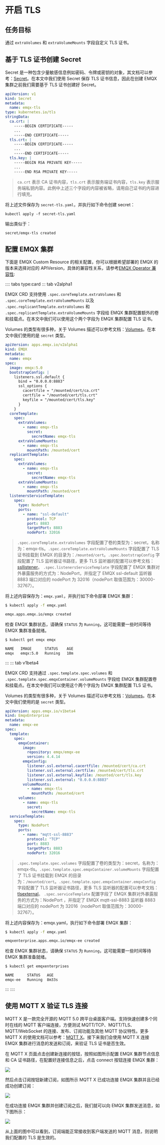 # 开启 TLS

## 任务目标

通过 `extraVolumes` 和 `extraVolumeMounts` 字段自定义 TLS 证书。

## 基于 TLS 证书创建 Secret

Secret 是一种包含少量敏感信息例如密码、令牌或密钥的对象，其文档可以参考：[Secret](https://kubernetes.io/zh-cn/docs/concepts/configuration/secret/#working-with-secrets)。在本文中我们使用 Secret 保存 TLS 证书信息，因此在创建 EMQX 集群之前我们需要基于 TLS 证书创建好 Secret。

```yaml
apiVersion: v1
kind: Secret
metadata:
  name: emqx-tls
type: kubernetes.io/tls
stringData:
  ca.crt: |
    -----BEGIN CERTIFICATE-----
    ...
    -----END CERTIFICATE-----
  tls.crt: |
    -----BEGIN CERTIFICATE-----
    ...
    -----END CERTIFICATE-----
  tls.key: |
    -----BEGIN RSA PRIVATE KEY-----
    ...
    -----END RSA PRIVATE KEY-----
```

> `ca.crt` 表示 CA 证书内容，`tls.crt` 表示服务端证书内容，`tls.key` 表示服务端私钥内容。此例中上述三个字段的内容被省略，请用自己证书的内容进行填充。

将上述文件保存为 `secret-tls.yaml`，并执行如下命令创建 secret：

```
kubectl apply -f secret-tls.yaml
```

输出类似于：

```
secret/emqx-tls created
```

## 配置 EMQX 集群

下面是 EMQX Custom Resource 的相关配置，你可以根据希望部署的 EMQX 的版本来选择对应的 APIVersion，具体的兼容性关系，请参考[EMQX Operator 兼容性](../README.md):

:::: tabs type:card
::: tab v2alpha1

EMQX CRD 支持使用 `.spec.coreTemplate.extraVolumes` 和 `.spec.coreTemplate.extraVolumeMounts` 以及 `.spec.replicantTemplate.extraVolumes` 和 `.spec.replicantTemplate.extraVolumeMounts` 字段给 EMQX 集群配置额外的卷和挂载点。在本文中我们可以使用这个两个字段为 EMQX 集群配置 TLS 证书。

Volumes 的类型有很多种，关于 Volumes 描述可以参考文档：[Volumes](https://kubernetes.io/zh-cn/docs/concepts/storage/volumes/#secret)。在本文中我们使用的是 `secret` 类型。

```yaml
apiVersion: apps.emqx.io/v2alpha1
kind: EMQX
metadata:
  name: emqx
spec:
  image: emqx:5.0
  bootstrapConfig: |
    listeners.ssl.default {
      bind = "0.0.0.0:8883"
      ssl_options {
        cacertfile = "/mounted/cert/ca.crt"
        certfile = "/mounted/cert/tls.crt"
        keyfile = "/mounted/cert/tls.key"
      }
    }
  coreTemplate:
    spec:
      extraVolumes:
        - name: emqx-tls
          secret:
            secretName: emqx-tls
      extraVolumeMounts:
        - name: emqx-tls
          mountPath: /mounted/cert
  replicantTemplate:
    spec:
      extraVolumes:
        - name: emqx-tls
          secret:
            secretName: emqx-tls
      extraVolumeMounts:
        - name: emqx-tls
          mountPath: /mounted/cert
  listenersServiceTemplate:
    spec:
      type: NodePort
      ports:
        - name: "ssl-default"
          protocol: TCP
          port: 8883
          targetPort: 8883
          nodePort: 32016
```

> `.spec.coreTemplate.extraVolumes` 字段配置了卷的类型为：secret，名称为：emqx-tls。`.spec.coreTemplate.extraVolumeMounts` 字段配置了 TLS 证书挂载到 EMQX 的目录为：`/mounted/cert`。`.spec.bootstrapConfig` 字段配置了 TLS 监听器证书路径，更多 TLS 监听器的配置可以参考文档：[ssllistener](https://www.emqx.io/docs/zh/v5.0/admin/cfg.html#broker-mqtt-ssl-listener)。 `.spec.listenersServiceTemplate` 字段配置了 EMQX 集群对外暴露服务的方式为：NodePort，并指定了 EMQX ssl-default 监听器 8883 端口对应的 nodePort 为 32016（nodePort 取值范围为：30000-32767）。

将上述内容保存为：`emqx.yaml`，并执行如下命令部署 EMQX 集群：

```bash
$ kubectl apply -f emqx.yaml

emqx.apps.emqx.io/emqx created
```

检查 EMQX 集群状态，请确保 `STATUS` 为 `Running`，这可能需要一些时间等待 EMQX 集群准备就绪。

```bash
$ kubectl get emqx emqx

NAME   IMAGE      STATUS    AGE
emqx   emqx:5.0   Running   10m
```

:::
::: tab v1beta4

EMQX CRD 支持通过 `.spec.template.spec.volumes` 和 `.spec.template.spec.emqxContainer.volumeMounts` 字段给 EMQX 集群配置卷和挂载点。在本文中我们可以使用这个两个字段为 EMQX 集群配置 TLS 证书。

Volumes 的类型有很多种，关于 Volumes 描述可以参考文档：[Volumes](https://kubernetes.io/zh-cn/docs/concepts/storage/volumes/)。在本文中我们使用的是 `secret` 类型。

```yaml
apiVersion: apps.emqx.io/v1beta4
kind: EmqxEnterprise
metadata:
  name: emqx-ee
spec:
  template:
    spec:
      emqxContainer:
        image:
          repository: emqx/emqx-ee
          version: 4.4.14
        emqxConfig:
          listener.ssl.external.cacertfile: /mounted/cert/ca.crt
          listener.ssl.external.certfile: /mounted/cert/tls.crt
          listener.ssl.external.keyfile: /mounted/cert/tls.key
          listener.ssl.external: "0.0.0.0:8883"
        volumeMounts:
          - name: emqx-tls
            mountPath: /mounted/cert
      volumes:
        - name: emqx-tls
          secret:
            secretName: emqx-tls
  serviceTemplate:
    spec:
      type: NodePort
      ports:
        - name: "mqtt-ssl-8883"
          protocol: "TCP"
          port: 8883
          targetPort: 8883
          nodePort: 32016
```

> `.spec.template.spec.volumes` 字段配置了卷的类型为：secret，名称为：emqx-tls。`.spec.template.spec.emqxContainer.volumeMounts` 字段配置了 TLS 证书挂载到 EMQX 的目录为：`/mounted/cert`。`.spec.template.spec.emqxContainer.emqxConfig` 字段配置了 TLS 监听器证书路径，更多 TLS 监听器的配置可以参考文档：[tlsexternal](https://docs.emqx.com/zh/enterprise/v4.4/configuration/configuration.html#tlsexternal)。 `.spec.serviceTemplate` 配置字段了 EMQX 集群对外暴露服务的方式为：NodePort ，并指定了 EMQX mqtt-ssl-8883 监听器 8883 端口对应的 nodePort 为 32016（nodePort 取值范围为：30000-32767）。

将上述内容保存为：emqx.yaml，执行如下命令部署 EMQX 集群：

```bash
$ kubectl apply -f emqx.yaml

emqxenterprise.apps.emqx.io/emqx-ee created
```

检查 EMQX 集群状态，请确保 `STATUS` 为 `Running`，这可能需要一些时间等待 EMQX 集群准备就绪。

```bash
$ kubectl get emqxenterprises

NAME      STATUS   AGE
emqx-ee   Running  8m33s
```

:::
::::

## 使用 MQTT X 验证 TLS 连接

MQTT X 是一款完全开源的 MQTT 5.0 跨平台桌面客户端。支持快速创建多个同时在线的 MQTT 客户端连接，方便测试 MQTT/TCP、MQTT/TLS、MQTT/WebSocket 的连接、发布、订阅功能及其他 MQTT 协议特性。更多 MQTT X 的使用文档可以参考：[MQTT X](https://mqttx.app/zh/docs)。接下来我们会使用 MQTT X 连接 EMQX 集群进行消息的发送和订阅，来验证 TLS 证书是否生效。

在 MQTT X 页面点击创建新连接的按钮，按照如图所示配置 EMQX 集群节点信息和 CA 证书路径，在配置好连接信息之后，点击 connect 按钮连接 EMQX 集群：

![](./assets/configure-tls/tls-connect.png)

然后点击订阅按钮新建订阅，如图所示 MQTT X 已成功连接 EMQX 集群并且已经成功创建订阅：

![](./assets/configure-tls/sub.png)

在成功连接 EMQX 集群并创建订阅之后，我们就可以向 EMQX 集群发送消息，如下图所示：

![](./assets/configure-tls/tls-test.png)

从上面的图中可以看到，订阅端能正常接收到客户端发送的 MQTT 消息，则说明我们配置的 TLS 是生效的。
